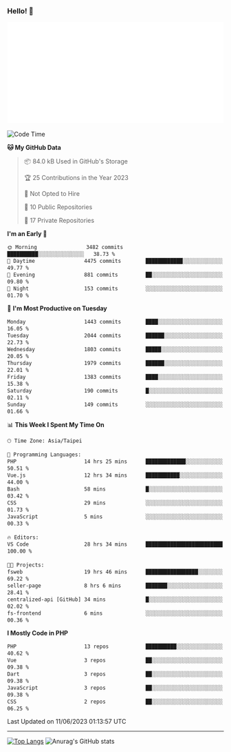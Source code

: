 ### Hello! 👋

![Metrics](/metrics.classic.svg)

<!--START_SECTION:waka-->
![Code Time](http://img.shields.io/badge/Code%20Time-290%20hrs%2041%20mins-blue)

**🐱 My GitHub Data** 

> 📦 84.0 kB Used in GitHub's Storage 
 > 
> 🏆 25 Contributions in the Year 2023
 > 
> 🚫 Not Opted to Hire
 > 
> 📜 10 Public Repositories 
 > 
> 🔑 17 Private Repositories 
 > 
**I'm an Early 🐤** 

```text
🌞 Morning                3482 commits        ██████████░░░░░░░░░░░░░░░   38.73 % 
🌆 Daytime                4475 commits        ████████████░░░░░░░░░░░░░   49.77 % 
🌃 Evening                881 commits         ██░░░░░░░░░░░░░░░░░░░░░░░   09.80 % 
🌙 Night                  153 commits         ░░░░░░░░░░░░░░░░░░░░░░░░░   01.70 % 
```
📅 **I'm Most Productive on Tuesday** 

```text
Monday                   1443 commits        ████░░░░░░░░░░░░░░░░░░░░░   16.05 % 
Tuesday                  2044 commits        ██████░░░░░░░░░░░░░░░░░░░   22.73 % 
Wednesday                1803 commits        █████░░░░░░░░░░░░░░░░░░░░   20.05 % 
Thursday                 1979 commits        ██████░░░░░░░░░░░░░░░░░░░   22.01 % 
Friday                   1383 commits        ████░░░░░░░░░░░░░░░░░░░░░   15.38 % 
Saturday                 190 commits         █░░░░░░░░░░░░░░░░░░░░░░░░   02.11 % 
Sunday                   149 commits         ░░░░░░░░░░░░░░░░░░░░░░░░░   01.66 % 
```


📊 **This Week I Spent My Time On** 

```text
🕑︎ Time Zone: Asia/Taipei

💬 Programming Languages: 
PHP                      14 hrs 25 mins      █████████████░░░░░░░░░░░░   50.51 % 
Vue.js                   12 hrs 34 mins      ███████████░░░░░░░░░░░░░░   44.00 % 
Bash                     58 mins             █░░░░░░░░░░░░░░░░░░░░░░░░   03.42 % 
CSS                      29 mins             ░░░░░░░░░░░░░░░░░░░░░░░░░   01.73 % 
JavaScript               5 mins              ░░░░░░░░░░░░░░░░░░░░░░░░░   00.33 % 

🔥 Editors: 
VS Code                  28 hrs 34 mins      █████████████████████████   100.00 % 

🐱‍💻 Projects: 
fsweb                    19 hrs 46 mins      █████████████████░░░░░░░░   69.22 % 
seller-page              8 hrs 6 mins        ███████░░░░░░░░░░░░░░░░░░   28.41 % 
centralized-api [GitHub] 34 mins             █░░░░░░░░░░░░░░░░░░░░░░░░   02.02 % 
fs-frontend              6 mins              ░░░░░░░░░░░░░░░░░░░░░░░░░   00.36 % 
```

**I Mostly Code in PHP** 

```text
PHP                      13 repos            ██████████░░░░░░░░░░░░░░░   40.62 % 
Vue                      3 repos             ██░░░░░░░░░░░░░░░░░░░░░░░   09.38 % 
Dart                     3 repos             ██░░░░░░░░░░░░░░░░░░░░░░░   09.38 % 
JavaScript               3 repos             ██░░░░░░░░░░░░░░░░░░░░░░░   09.38 % 
CSS                      2 repos             ██░░░░░░░░░░░░░░░░░░░░░░░   06.25 % 
```




 Last Updated on 11/06/2023 01:13:57 UTC
<!--END_SECTION:waka-->

<hr>

<span style="display:inline-block">[![Top Langs](https://github-readme-stats.vercel.app/api/top-langs/?username=maureendadap&layout=compact&theme=transparent)](https://github.com/anuraghazra/github-readme-stats)</span>
<span style="display:inline-block">![Anurag's GitHub stats](https://github-readme-stats.vercel.app/api?username=maureendadap&show_icons=true&theme=transparent&count_private=true)</span>

<!--
**MaureenDadap/maureendadap** is a ✨ _special_ ✨ repository because its `README.md` (this file) appears on your GitHub profile.

Here are some ideas to get you started:

- 🔭 I’m currently working on ...
- 🌱 I’m currently learning ...
- 👯 I’m looking to collaborate on ...
- 🤔 I’m looking for help with ...
- 💬 Ask me about ...
- 📫 How to reach me: ...
- 😄 Pronouns: ...
- ⚡ Fun fact: ...
-->
